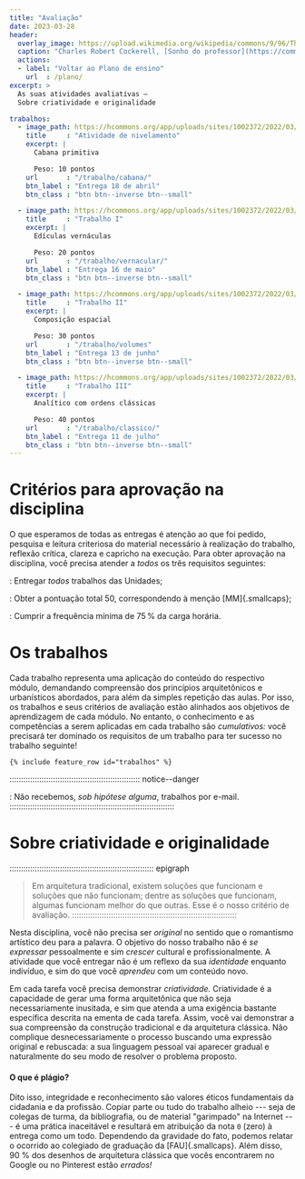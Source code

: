 ```yaml
---
title: "Avaliação"
date: 2023-03-28
header:
  overlay_image: https://upload.wikimedia.org/wikipedia/commons/9/96/The_Professor%27s_Dream_(1848).jpeg
  caption: "Charles Robert Cockerell, [Sonho do professor](https://commons.wikimedia.org/wiki/File:The_Professor's_Dream_(1848).jpeg), 1848"
  actions:
  - label: "Voltar ao Plano de ensino"
    url  : /plano/
excerpt: >
  As suas atividades avaliativas –
  Sobre criatividade e originalidade

trabalhos:
  - image_path: https://hcommons.org/app/uploads/sites/1002372/2022/03/640px-Киргизские_кибитки_на_реке_Чу-crop.jpg
    title     : "Atividade de nivelamento"
    excerpt: |
      Cabana primitiva

      Peso: 10 pontos
    url       : "/trabalho/cabana/"
    btn_label : "Entrega 18 de abril"
    btn_class : "btn btn--inverse btn--small"

  - image_path: https://hcommons.org/app/uploads/sites/1002372/2022/03/640px-Johan_Christian_Dahl_-_View_of_Hjelle_in_Valdres_-_NG.M.00426-021_-_National_Museum_of_Art_Architecture_and_Design-crop.jpg
    title     : "Trabalho I"
    excerpt: |
      Edículas vernáculas

      Peso: 20 pontos
    url       : "/trabalho/vernacular/"
    btn_label : "Entrega 16 de maio"
    btn_class : "btn btn--inverse btn--small"

  - image_path: https://hcommons.org/app/uploads/sites/1002372/2022/03/640px-hagia_sophia-29a_Coupe_longitudinale_et_vue_sur_latrium-crop.jpg
    title     : "Trabalho II"
    excerpt: |
      Composição espacial

      Peso: 30 pontos
    url       : "/trabalho/volumes"
    btn_label : "Entrega 13 de junho"
    btn_class : "btn btn--inverse btn--small"

  - image_path: https://hcommons.org/app/uploads/sites/1002372/2022/03/analytique-crop.jpg
    title     : "Trabalho III"
    excerpt: |
      Analítico com ordens clássicas

      Peso: 40 pontos
    url       : "/trabalho/classico/"
    btn_label : "Entrega 11 de julho"
    btn_class : "btn btn--inverse btn--small"
---
```


# Critérios para aprovação na disciplina #

O que esperamos de todas as
entregas é atenção ao que foi pedido, pesquisa e leitura criteriosa do
material necessário à realização do trabalho, reflexão crítica, clareza
e capricho na execução. Para obter aprovação na disciplina, você precisa
atender a *todos* os três requisitos seguintes:

<i class="fas fa-tasks"></i>

: Entregar *todos* trabalhos das Unidades;

: Obter a pontuação total 50, correspondendo à menção [MM]{.smallcaps};

: Cumprir a frequência mínima de 75 % da carga horária.

# Os trabalhos #

Cada trabalho representa uma aplicação do conteúdo do respectivo
módulo, demandando compreensão dos princípios arquitetônicos e
urbanísticos abordados, para além da simples repetição das aulas. Por
isso, os trabalhos e seus critérios de avaliação estão alinhados aos
objetivos de aprendizagem de cada módulo. No entanto, o conhecimento e
as competências a serem aplicadas em cada trabalho são *cumulativos:*
você precisará ter dominado os requisitos de um trabalho para ter
sucesso no trabalho seguinte!

```{=html}
{% include feature_row id="trabalhos" %}
```

::::::::::::::::::::::::::::::::::::::::::::::::::::::::: notice--danger
<i class="fas fa-inbox"></i>

: Não recebemos, *sob
hipótese alguma*, trabalhos por e-mail.
::::::::::::::::::::::::::::::::::::::::::::::::::::::::::::::::::::::::

# Sobre criatividade e originalidade #

::::::::::::::::::::::::::::::::::::::::::::::::::::::::::::::: epigraph
> Em arquitetura tradicional, existem soluções que funcionam e soluções
> que não funcionam; dentre as soluções que funcionam, algumas funcionam
> melhor do que outras. Esse é o nosso critério de avaliação.
::::::::::::::::::::::::::::::::::::::::::::::::::::::::::::::::::::::::

Nesta disciplina, você não precisa ser *original* no sentido que o
romantismo artístico deu para a palavra. O objetivo do nosso trabalho
não é *se expressar* pessoalmente e sim *crescer* cultural e
profissionalmente. A atividade que você entregar não é um reflexo da sua
*identidade* enquanto indivíduo, e sim do que você *aprendeu* com um
conteúdo novo.

Em cada tarefa você precisa demonstrar *criatividade.* Criatividade é a
capacidade de gerar uma forma arquitetônica que não seja necessariamente
inusitada, e sim que atenda a uma exigência bastante específica descrita
na ementa de cada tarefa. Assim, você vai demonstrar a sua compreensão
da construção tradicional e da arquitetura clássica. Não complique
desnecessariamente o processo buscando uma expressão original e
rebuscada: a sua linguagem pessoal vai aparecer gradual e naturalmente
do seu modo de resolver o problema proposto.

#### O que é plágio? ####

Dito isso, integridade e reconhecimento são valores éticos fundamentais
da cidadania e da profissão. Copiar parte ou tudo do trabalho alheio ---
seja de colegas de turma, da bibliografia, ou de material "garimpado" na
Internet --- é uma prática inaceitável e resultará em atribuição da nota
`0` (zero) à entrega como um todo. Dependendo da gravidade do fato,
podemos relatar o ocorrido ao colegiado de graduação da
[FAU]{.smallcaps}. Além disso, 90 % dos desenhos de arquitetura clássica
que vocês encontrarem no Google ou no Pinterest estão *errados!*

